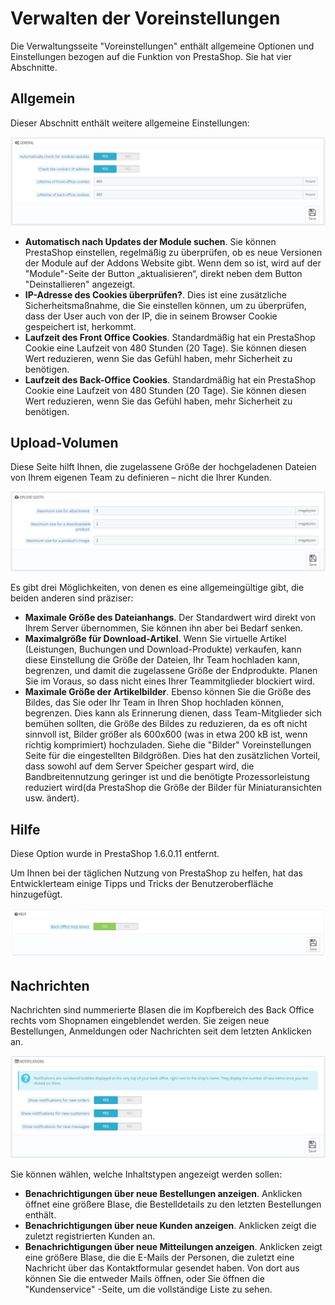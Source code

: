 # Verwalten der Voreinstellungen

Die Verwaltungsseite "Voreinstellungen" enthält allgemeine Optionen und Einstellungen bezogen auf die Funktion von PrestaShop. Sie hat vier Abschnitte.

## Allgemein <a href="#verwaltendervoreinstellungen-allgemein" id="verwaltendervoreinstellungen-allgemein"></a>

Dieser Abschnitt enthält weitere allgemeine Einstellungen:

![](../../../.gitbook/assets/43089940.png)

* **Automatisch nach Updates der Module suchen**. Sie können PrestaShop einstellen, regelmäßig zu überprüfen, ob es neue Versionen der Module auf der Addons Website gibt. Wenn dem so ist, wird auf der "Module"-Seite der Button „aktualisieren“, direkt neben dem Button "Deinstallieren" angezeigt.
* **IP-Adresse des Cookies überprüfen?**. Dies ist eine zusätzliche Sicherheitsmaßnahme, die Sie einstellen können, um zu überprüfen, dass der User auch von der IP, die in seinem Browser Cookie gespeichert ist, herkommt.
* **Laufzeit des Front Office Cookies**. Standardmäßig hat ein PrestaShop Cookie eine Laufzeit von 480 Stunden (20 Tage). Sie können diesen Wert reduzieren, wenn Sie das Gefühl haben, mehr Sicherheit zu benötigen.
* **Laufzeit des Back-Office Cookies**. Standardmäßig hat ein PrestaShop Cookie eine Laufzeit von 480 Stunden (20 Tage). Sie können diesen Wert reduzieren, wenn Sie das Gefühl haben, mehr Sicherheit zu benötigen.

## Upload-Volumen <a href="#verwaltendervoreinstellungen-upload-volumen" id="verwaltendervoreinstellungen-upload-volumen"></a>

Diese Seite hilft Ihnen, die zugelassene Größe der hochgeladenen Dateien von Ihrem eigenen Team zu definieren – nicht die Ihrer Kunden.

![](../../../.gitbook/assets/43089941.png)

Es gibt drei Möglichkeiten, von denen es eine allgemeingültige gibt, die beiden anderen sind präziser:

* **Maximale Größe des Dateianhangs**. Der Standardwert wird direkt von Ihrem Server übernommen, Sie können ihn aber bei Bedarf senken.
* **Maximalgröße für Download-Artikel**. Wenn Sie virtuelle Artikel (Leistungen, Buchungen und Download-Produkte) verkaufen, kann diese Einstellung die Größe der Dateien, Ihr Team hochladen kann, begrenzen, und damit die zugelassene Größe der Endprodukte. Planen Sie im Voraus, so dass nicht eines Ihrer Teammitglieder blockiert wird.
* **Maximale Größe der Artikelbilder**. Ebenso können Sie die Größe des Bildes, das Sie oder Ihr Team in Ihren Shop hochladen können, begrenzen. Dies kann als Erinnerung dienen, dass Team-Mitglieder sich bemühen sollten, die Größe des Bildes zu reduzieren, da es oft nicht sinnvoll ist, Bilder größer als 600x600 (was in etwa 200 kB ist, wenn richtig komprimiert) hochzuladen. Siehe die "Bilder" Voreinstellungen Seite für die eingestellten Bildgrößen. Dies hat den zusätzlichen Vorteil, dass sowohl auf dem Server Speicher gespart wird, die Bandbreitennutzung geringer ist und die benötigte Prozessorleistung reduziert wird(da PrestaShop die Größe der Bilder für Miniaturansichten usw. ändert).

## Hilfe <a href="#verwaltendervoreinstellungen-hilfe" id="verwaltendervoreinstellungen-hilfe"></a>

Diese Option wurde in PrestaShop 1.6.0.11 entfernt.

Um Ihnen bei der täglichen Nutzung von PrestaShop zu helfen, hat das Entwicklerteam einige Tipps und Tricks der Benutzeroberfläche hinzugefügt.

![](../../../.gitbook/assets/23789907.png)

## Nachrichten <a href="#verwaltendervoreinstellungen-nachrichten" id="verwaltendervoreinstellungen-nachrichten"></a>

Nachrichten sind nummerierte Blasen die im Kopfbereich des Back Office rechts vom Shopnamen eingeblendet werden. Sie zeigen neue Bestellungen, Anmeldungen oder Nachrichten seit dem letzten Anklicken an.

![](../../../.gitbook/assets/43089943.png)

Sie können wählen, welche Inhaltstypen angezeigt werden sollen:

* **Benachrichtigungen über neue Bestellungen anzeigen**. Anklicken öffnet eine größere Blase, die Bestelldetails zu den letzten Bestellungen enthält.
* **Benachrichtigungen über neue Kunden anzeigen**. Anklicken zeigt die zuletzt registrierten Kunden an.
* **Benachrichtigungen über neue Mitteilungen anzeigen**. Anklicken zeigt eine größere Blase, die die E-Mails der Personen, die zuletzt eine Nachricht über das Kontaktformular gesendet haben. Von dort aus können Sie die entweder Mails öffnen, oder Sie öffnen die "Kundenservice" -Seite, um die vollständige Liste zu sehen.
